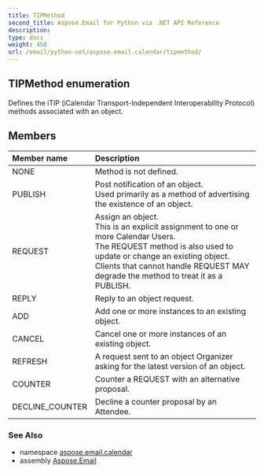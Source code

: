```yaml
---
title: TIPMethod
second_title: Aspose.Email for Python via .NET API Reference
description: 
type: docs
weight: 450
url: /email/python-net/aspose.email.calendar/tipmethod/
---
```


## TIPMethod enumeration

Defines the iTIP (iCalendar Transport-Independent Interoperability Protocol) methods associated with an object.

## Members
| Member name | Description |
| :- | :- |
|NONE|Method is not defined.|
|PUBLISH|Post notification of an object.  <br/>            Used primarily as a method of advertising the existence of an object.|
|REQUEST|Assign an object.<br/>            This is an explicit assignment to one or more Calendar Users.<br/>            The REQUEST method is also used to update or change an existing object.<br/>            Clients that cannot handle REQUEST MAY degrade the method to treat it as a PUBLISH.|
|REPLY|Reply to an object request.|
|ADD|Add one or more instances to an existing object.|
|CANCEL|Cancel one or more instances of an existing object.|
|REFRESH|A request sent to an object Organizer asking for the latest version of an object.|
|COUNTER|Counter a REQUEST with an alternative proposal.|
|DECLINE_COUNTER|Decline a counter proposal by an Attendee.|

### See Also

* namespace [aspose.email.calendar](/email/python-net/aspose.email.calendar/)
* assembly [Aspose.Email](/slides/python-net/)

